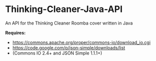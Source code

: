 # Thinking-Cleaner-Java-API
An API for the Thinking Cleaner Roomba cover written in Java

**Requires:**
 - https://commons.apache.org/proper/commons-io/download_io.cgi
 - https://code.google.com/p/json-simple/downloads/list
 - (Commons IO 2.4+ and JSON Simple 1.1.1+)
 
